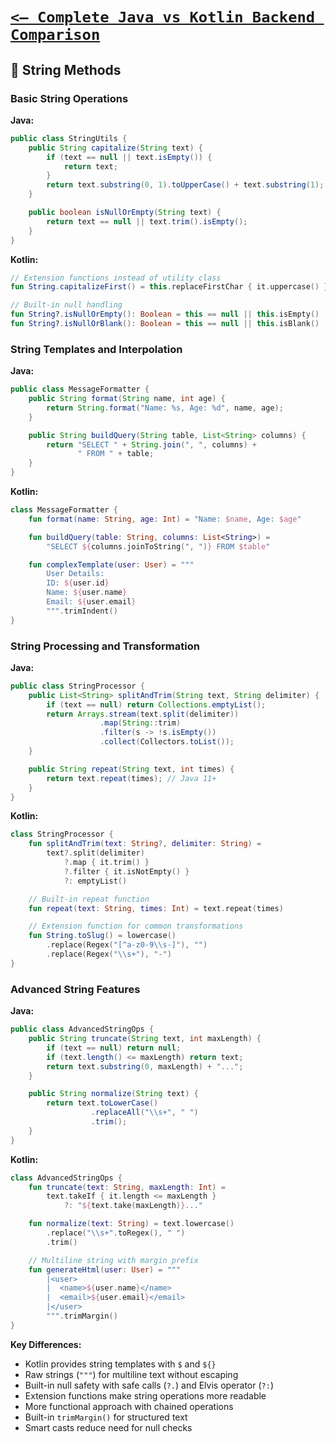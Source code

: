 # [`<— Complete Java vs Kotlin Backend Comparison`](../JavaVsKotlin.md)

## 📝 String Methods

### Basic String Operations

**Java:**

```java
public class StringUtils {
    public String capitalize(String text) {
        if (text == null || text.isEmpty()) {
            return text;
        }
        return text.substring(0, 1).toUpperCase() + text.substring(1);
    }

    public boolean isNullOrEmpty(String text) {
        return text == null || text.trim().isEmpty();
    }
}
```

**Kotlin:**

```kotlin
// Extension functions instead of utility class
fun String.capitalizeFirst() = this.replaceFirstChar { it.uppercase() }

// Built-in null handling
fun String?.isNullOrEmpty(): Boolean = this == null || this.isEmpty()
fun String?.isNullOrBlank(): Boolean = this == null || this.isBlank()
```

### String Templates and Interpolation

**Java:**

```java
public class MessageFormatter {
    public String format(String name, int age) {
        return String.format("Name: %s, Age: %d", name, age);
    }

    public String buildQuery(String table, List<String> columns) {
        return "SELECT " + String.join(", ", columns) +
               " FROM " + table;
    }
}
```

**Kotlin:**

```kotlin
class MessageFormatter {
    fun format(name: String, age: Int) = "Name: $name, Age: $age"

    fun buildQuery(table: String, columns: List<String>) =
        "SELECT ${columns.joinToString(", ")} FROM $table"

    fun complexTemplate(user: User) = """
        User Details:
        ID: ${user.id}
        Name: ${user.name}
        Email: ${user.email}
        """.trimIndent()
}
```

### String Processing and Transformation

**Java:**

```java
public class StringProcessor {
    public List<String> splitAndTrim(String text, String delimiter) {
        if (text == null) return Collections.emptyList();
        return Arrays.stream(text.split(delimiter))
                    .map(String::trim)
                    .filter(s -> !s.isEmpty())
                    .collect(Collectors.toList());
    }

    public String repeat(String text, int times) {
        return text.repeat(times); // Java 11+
    }
}
```

**Kotlin:**

```kotlin
class StringProcessor {
    fun splitAndTrim(text: String?, delimiter: String) =
        text?.split(delimiter)
            ?.map { it.trim() }
            ?.filter { it.isNotEmpty() }
            ?: emptyList()

    // Built-in repeat function
    fun repeat(text: String, times: Int) = text.repeat(times)

    // Extension function for common transformations
    fun String.toSlug() = lowercase()
        .replace(Regex("[^a-z0-9\\s-]"), "")
        .replace(Regex("\\s+"), "-")
}
```

### Advanced String Features

**Java:**

```java
public class AdvancedStringOps {
    public String truncate(String text, int maxLength) {
        if (text == null) return null;
        if (text.length() <= maxLength) return text;
        return text.substring(0, maxLength) + "...";
    }

    public String normalize(String text) {
        return text.toLowerCase()
                  .replaceAll("\\s+", " ")
                  .trim();
    }
}
```

**Kotlin:**

```kotlin
class AdvancedStringOps {
    fun truncate(text: String, maxLength: Int) =
        text.takeIf { it.length <= maxLength }
            ?: "${text.take(maxLength)}..."

    fun normalize(text: String) = text.lowercase()
        .replace("\\s+".toRegex(), " ")
        .trim()

    // Multiline string with margin prefix
    fun generateHtml(user: User) = """
        |<user>
        |  <name>${user.name}</name>
        |  <email>${user.email}</email>
        |</user>
        """.trimMargin()
}
```

**Key Differences:**

- Kotlin provides string templates with `$` and `${}`
- Raw strings (`"""`) for multiline text without escaping
- Built-in null safety with safe calls (`?.`) and Elvis operator (`?:`)
- Extension functions make string operations more readable
- More functional approach with chained operations
- Built-in `trimMargin()` for structured text
- Smart casts reduce need for null checks
